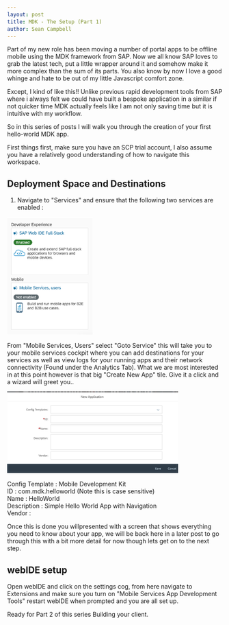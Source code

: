 ```yaml
---
layout: post
title: MDK - The Setup (Part 1)
author: Sean Campbell
---
```


Part of my new role has been moving a number of portal apps to be offline mobile using the MDK framework from SAP. Now we all know SAP loves to grab the latest tech, put a little wrapper around it and somehow make it more complex than the sum of its parts. You also know by now I love a good whinge and hate to be out of my little Javascript comfort zone. 

Except, I kind of like this!! Unlike previous rapid development tools from SAP where i always felt we could have built a bespoke application in a similar if not quicker time MDK actually feels like I am not only saving time but it is intuitive with my workflow. 

So in this series of posts I will walk you through the creation of your first hello-world MDK app.

First things first, make sure you have an SCP trial account, I also assume you have a relatively good understanding of how to navigate this workspace. 

## Deployment Space and Destinations

1. Navigate to "Services" and ensure that the following two services are enabled :

<img src="../images/MDK/Services.png" width="200"/>

From "Mobile Services, Users" select "Goto Service" this will take you to your mobile services cockpit where you can add destinations for your services as well as view logs for your running apps and their network connectivity (Found under the Analytics Tab). What we are most interested in at this point however is that big "Create New App" tile. Give it a click and a wizard will greet you..

<img src="../images/MDK/AppWizard.png" width="400"/>

Config Template : Mobile Development Kit  
ID : com.mdk.helloworld   (Note this is case sensitive)  
Name : HelloWorld  
Description : Simple Hello World App with Navigation  
Vendor :  

Once this is done you willpresented with a screen that shows everything you need to know about your app, we will be back here in a later post to go through this with a bit more detail for now though lets get on to the next step.

## webIDE setup

Open webIDE and click on the settings cog, from here navigate to Extensions and make sure you turn on "Mobile Services App Development Tools" restart webIDE when prompted and you are all set up. 

Ready for Part 2 of this series Building your client.



